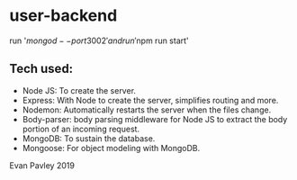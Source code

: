 # user-backend
run '$mongod --port 3002'
and run '$npm run start'

## Tech used:
- Node JS: To create the server.
- Express: With Node to create the server, simplifies routing and more.
- Nodemon: Automatically restarts the server when the files change.
- Body-parser: body parsing middleware for Node JS to extract the body portion of an incoming request.
- MongoDB: To sustain the database.
- Mongoose: For object modeling with MongoDB.

Evan Pavley 2019
